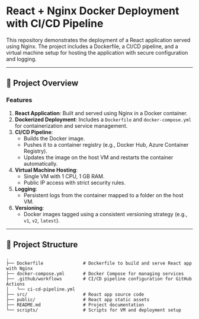 # React + Nginx Docker Deployment with CI/CD Pipeline

This repository demonstrates the deployment of a React application served using Nginx. The project includes a Dockerfile, a CI/CD pipeline, and a virtual machine setup for hosting the application with secure configuration and logging.

---

## 🚀 Project Overview

### Features
1. **React Application**: Built and served using Nginx in a Docker container.
2. **Dockerized Deployment**: Includes a `Dockerfile` and `docker-compose.yml` for containerization and service management.
3. **CI/CD Pipeline**:
   - Builds the Docker image.
   - Pushes it to a container registry (e.g., Docker Hub, Azure Container Registry).
   - Updates the image on the host VM and restarts the container automatically.
4. **Virtual Machine Hosting**:
   - Single VM with 1 CPU, 1 GB RAM.
   - Public IP access with strict security rules.
5. **Logging**:
   - Persistent logs from the container mapped to a folder on the host VM.
6. **Versioning**:
   - Docker images tagged using a consistent versioning strategy (e.g., `v1`, `v2`, `latest`).

---

## 📂 Project Structure

```plaintext
.
├── Dockerfile               # Dockerfile to build and serve React app with Nginx
├── docker-compose.yml       # Docker Compose for managing services
├── .github/workflows        # CI/CD pipeline configuration for GitHub Actions
│   └── ci-cd-pipeline.yml
├── src/                     # React app source code
├── public/                  # React app static assets
├── README.md                # Project documentation
└── scripts/                 # Scripts for VM and deployment setup
